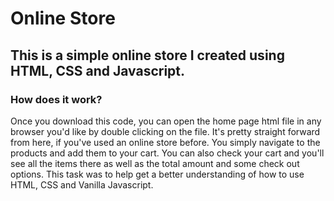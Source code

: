 # Online Store

## This is a simple online store I created using HTML, CSS and Javascript.

### How does it work?

Once you download this code, you can open the home page html file in any browser you'd like by double clicking on the file. It's pretty straight forward from here, 
if you've used an online store before. You simply navigate to the products and add them to your cart. You can also check your cart and you'll see all the items there 
as well as the total amount and some check out options. This task was to help get a better understanding of how to use HTML, CSS and Vanilla Javascript.
